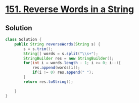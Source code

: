 # [151. Reverse Words in a String](https://leetcode.com/problems/reverse-words-in-a-string/description/)
## Solution
```java
class Solution {
    public String reverseWords(String s) {
        s = s.trim();
        String[] words = s.split("\\s+");
        StringBuilder res = new StringBuilder();
        for(int i = words.length - 1; i >= 0; i--){
            res.append(words[i]);
            if(i != 0) res.append(" ");
        }
        return res.toString();
    
    }
}
```
